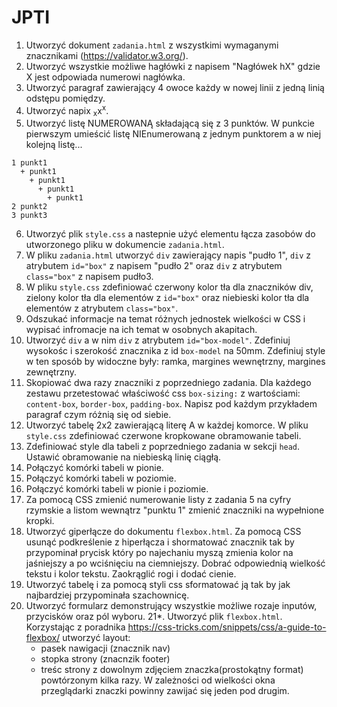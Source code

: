 # JPTI

1. Utworzyć dokument `zadania.html` z wszystkimi wymaganymi znacznikami (https://validator.w3.org/).
2. Utworzyć wszystkie możliwe hagłówki z napisem "Nagłówek hX" gdzie X jest odpowiada numerowi nagłówka.
3. Utworzyć paragraf zawierający 4 owoce każdy w nowej linii z jedną linią odstępu pomiędzy.
4. Utworzyć napix <sub>x</sub>x<sup>x</sup>.
5. Utworzyć listę NUMEROWANĄ składającą się z 3 punktów. W punkcie pierwszym umieścić listę NIEnumerowaną z jednym punktorem a w niej kolejną listę...

```
1 punkt1
  + punkt1
    + punkt1
      + punkt1
        + punkt1
2 punkt2
3 punkt3
```

6. Utworzyć plik `style.css` a nastepnie użyć elementu łącza zasobów do utworzonego pliku w dokumencie `zadania.html`.
7. W pliku `zadania.html` utworzyć `div` zawierający napis "pudło 1", `div` z atrybutem `id="box"` z napisem "pudło 2" oraz `div` z atrybutem `class="box"` z napisem pudło3.
8. W pliku `style.css` zdefiniować czerwony kolor tła dla znaczników div, zielony kolor tła dla elementów z `id="box"` oraz niebieski kolor tła dla elementów z atrybutem `class="box"`.
9. Odszukać informacje na temat różnych jednostek wielkości w CSS i wypisać infromacje na ich temat w osobnych akapitach.
10. Utworzyć `div` a w nim `div` z atrybutem `id="box-model"`. Zdefiniuj wysokośc i szerokość znacznika z id `box-model` na 50mm. Zdefiniuj style w ten sposób by widoczne były: ramka, margines wewnętrzny, margines zewnętrzny.
11. Skopiować dwa razy znaczniki z poprzedniego zadania. Dla każdego zestawu przetestować właściwość css `box-sizing:` z wartościami: `content-box`, `border-box`, `padding-box`. Napisz pod każdym przykładem paragraf czym różnią się od siebie.
12. Utworzyć tabelę 2x2 zawierającą literę A w każdej komorce. W pliku `style.css` zdefiniować czerwone kropkowane obramowanie tabeli.
13. Zdefiniować style dla tabeli z poprzedniego zadania w sekcji `head`. Ustawić obramowanie na niebieską linię ciągłą.
14. Połączyć komórki tabeli w pionie.
15. Połączyć komórki tabeli w poziomie.
16. Połączyć komórki tabeli w pionie i poziomie.
17. Za pomocą CSS zmienić numerowanie listy z zadania 5 na cyfry rzymskie a listom wewnątrz "punktu 1" zmienić znaczniki na wypełnione kropki.
18. Utworzyć giperłącze do dokumentu `flexbox.html`. Za pomocą CSS usunąć podkreślenie z hiperłącza i shormatować znacznik tak by przypominał prycisk który po najechaniu myszą zmienia kolor na jaśniejszy a po wciśnięciu na ciemniejszy. Dobrać odpowiednią wielkość tekstu i kolor tekstu. Zaokrąglić rogi i dodać cienie.
19. Utworzyć tabelę i za pomocą styli css sformatować ją tak by jak najbardziej przypominała szachownicę.
20. Utworzyć formularz demonstrujący wszystkie możliwe rozaje inputów, przycisków oraz pól wyboru.
21*. Utworzyć plik `flexbox.html`. Korzystając z poradnika https://css-tricks.com/snippets/css/a-guide-to-flexbox/ utworzyć layout:
    - pasek nawigacji (znacznik nav)
    - stopka strony (znacnzik footer)
    - treśc strony z dowolnym zdjęciem znaczka(prostokątny format) powtórzonym kilka razy. W zależności od wielkości okna przeglądarki znaczki powinny zawijać się jeden pod drugim.
